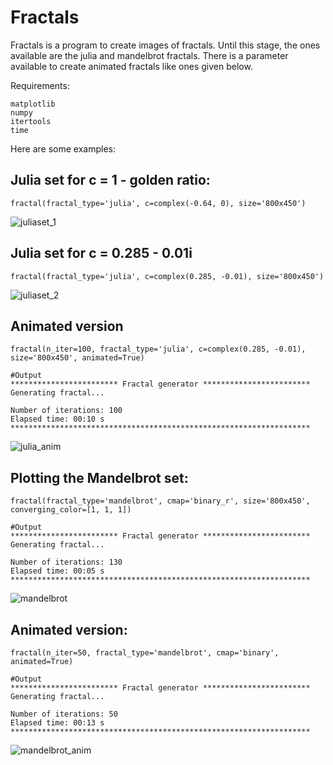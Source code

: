 # Fractals
Fractals is a program to create images of fractals. Until this stage, the ones available are the julia and mandelbrot fractals.
There is a parameter available to create animated fractals like ones given below.

Requirements:
```
matplotlib
numpy
itertools
time
```

Here are some examples:

## Julia set for c = 1 - golden ratio:

```
fractal(fractal_type='julia', c=complex(-0.64, 0), size='800x450')
```

![juliaset_1](https://github.com/user-attachments/assets/65bbea49-0965-4a32-a916-2dcb21b16dd9)


## Julia set for c = 0.285 - 0.01i

```
fractal(fractal_type='julia', c=complex(0.285, -0.01), size='800x450')
```

![juliaset_2](https://github.com/user-attachments/assets/2c68e7ae-0265-4da3-8d7e-006ff189c9ba)

## Animated version
```
fractal(n_iter=100, fractal_type='julia', c=complex(0.285, -0.01), size='800x450', animated=True)
```
```
#Output
************************ Fractal generator ************************
Generating fractal...

Number of iterations: 100
Elapsed time: 00:10 s
*******************************************************************
```

![julia_anim](https://github.com/user-attachments/assets/8b13d854-a01f-40a8-8cec-dbfcec4b8c78)


## Plotting the Mandelbrot set:

```
fractal(fractal_type='mandelbrot', cmap='binary_r', size='800x450', converging_color=[1, 1, 1])
```
```
#Output
************************ Fractal generator ************************
Generating fractal...

Number of iterations: 130
Elapsed time: 00:05 s
*******************************************************************
```

![mandelbrot](https://github.com/user-attachments/assets/c34ced51-6260-4227-8f32-ad2de2587ef9)

## Animated version:

```
fractal(n_iter=50, fractal_type='mandelbrot', cmap='binary', animated=True)
```
```
#Output
************************ Fractal generator ************************
Generating fractal...

Number of iterations: 50
Elapsed time: 00:13 s
*******************************************************************
```

![mandelbrot_anim](https://github.com/user-attachments/assets/162903be-0627-44f6-8b14-a88ecdb5ea1f)


